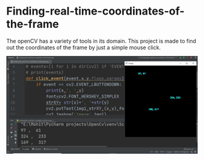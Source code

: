 # Finding-real-time-coordinates-of-the-frame

The openCV has a variety of tools in its domain. This project is made to find out the coordinates of the frame by just a simple mouse click.

![](real%20time%20coordinates%20from%20frame.JPG)
